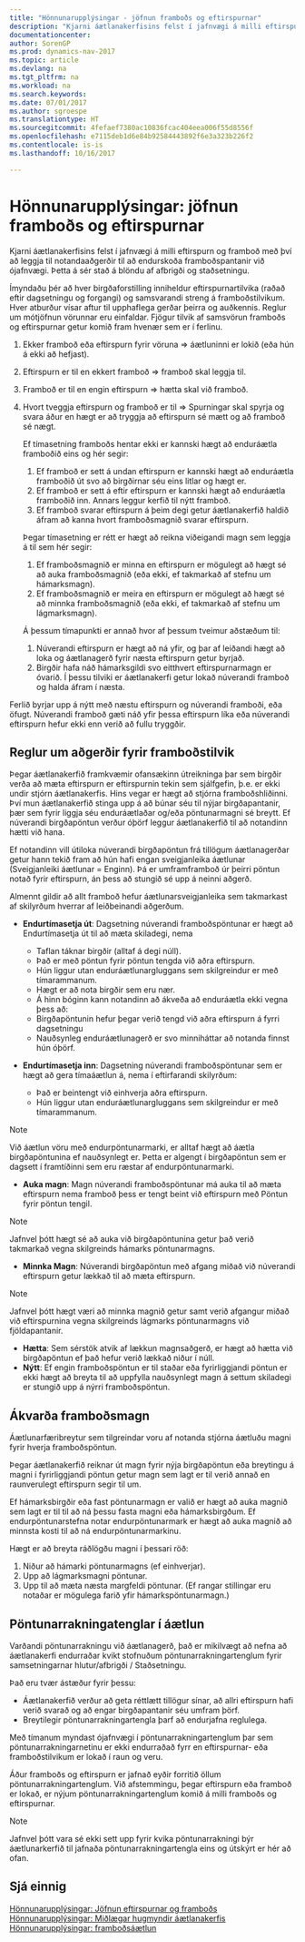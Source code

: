```yaml
---
title: "Hönnunarupplýsingar - jöfnun framboðs og eftirspurnar"
description: "Kjarni áætlanakerfisins felst í jafnvægi á milli eftirspurn og framboð með því að leggja til notandaaðgerðir til að endurskoða framboðspantanir við ójafnvægi. Þetta á sér stað á blöndu af afbrigði og staðsetningu."
documentationcenter: 
author: SorenGP
ms.prod: dynamics-nav-2017
ms.topic: article
ms.devlang: na
ms.tgt_pltfrm: na
ms.workload: na
ms.search.keywords: 
ms.date: 07/01/2017
ms.author: sgroespe
ms.translationtype: HT
ms.sourcegitcommit: 4fefaef7380ac10836fcac404eea006f55d8556f
ms.openlocfilehash: e7115deb1d6e84b92584443892f6e3a323b226f2
ms.contentlocale: is-is
ms.lasthandoff: 10/16/2017

---
```

# <a name="design-details-balancing-supply-with-demand"></a>Hönnunarupplýsingar: jöfnun framboðs og eftirspurnar
Kjarni áætlanakerfisins felst í jafnvægi á milli eftirspurn og framboð með því að leggja til notandaaðgerðir til að endurskoða framboðspantanir við ójafnvægi. Þetta á sér stað á blöndu af afbrigði og staðsetningu.  
  
Ímyndaðu þér að hver birgðaforstilling inniheldur eftirspurnartilvika (raðað eftir dagsetningu og forgangi) og samsvarandi streng á framboðstilvikum. Hver atburður vísar aftur til upphaflega gerðar þeirra og auðkennis. Reglur um mótjöfnun vörunnar eru einfaldar. Fjögur tilvik af samsvörun framboðs og eftirspurnar getur komið fram hvenær sem er í ferlinu.  
  
1. Ekker framboð eða eftirspurn fyrir vöruna => áætluninni er lokið (eða hún á ekki að hefjast).  
2. Eftirspurn er til en ekkert framboð => framboð skal leggja til.  
3. Framboð er til en engin eftirspurn => hætta skal við framboð.  
4. Hvort tveggja eftirspurn og framboð er til => Spurningar skal spyrja og svara áður en hægt er að tryggja að eftirspurn sé mætt og að framboð sé nægt.  
  
     Ef tímasetning framboðs hentar ekki er kannski hægt að enduráætla framboðið eins og hér segir:  
  
    1.  Ef framboð er sett á undan eftirspurn er kannski hægt að enduráætla framboðið út svo að birgðirnar séu eins litlar og hægt er.  
    2.  Ef framboð er sett á eftir eftirspurn er kannski hægt að enduráætla framboðið inn. Annars leggur kerfið til nýtt framboð.  
    3.  Ef framboð svarar eftirspurn á þeim degi getur áætlanakerfið haldið áfram að kanna hvort framboðsmagnið svarar eftirspurn.  
  
     Þegar tímasetning er rétt er hægt að reikna viðeigandi magn sem leggja á til sem hér segir:  
  
    1.  Ef framboðsmagnið er minna en eftirspurn er mögulegt að hægt sé að auka framboðsmagnið (eða ekki, ef takmarkað af stefnu um hámarksmagn).  
    2.  Ef framboðsmagnið er meira en eftirspurn er mögulegt að hægt sé að minnka framboðsmagnið (eða ekki, ef takmarkað af stefnu um lágmarksmagn).  
  
     Á þessum tímapunkti er annað hvor af þessum tveimur aðstæðum til:  
  
    1.  Núverandi eftirspurn er hægt að ná yfir, og þar af leiðandi hægt að loka og áætlanagerð fyrir næsta eftirspurn getur byrjað.  
    2.  Birgðir hafa náð hámarksgildi svo eitthvert eftirspurnarmagn er óvarið. Í þessu tilviki er áætlanakerfi getur lokað núverandi framboð og halda áfram í næsta.  
  
 Ferlið byrjar upp á nýtt með næstu eftirspurn og núverandi framboði, eða öfugt. Núverandi framboð gæti náð yfir þessa eftirspurn líka eða núverandi eftirspurn hefur ekki enn verið að fullu tryggðir.  
  
## <a name="rules-concerning-actions-for-supply-events"></a>Reglur um aðgerðir fyrir framboðstilvik  
Þegar áætlanakerfið framkvæmir ofansækinn útreikninga þar sem birgðir verða að mæta eftirspurn er eftirspurnin tekin sem sjálfgefin, þ.e. er ekki undir stjórn áætlanakerfis. Hins vegar er hægt að stjórna framboðshliðinni. Því mun áætlanakerfið stinga upp á að búnar séu til nýjar birgðapantanir, þær sem fyrir liggja séu enduráætlaðar og/eða pöntunarmagni sé breytt. Ef núverandi birgðapöntun verður óþörf leggur áætlanakerfið til að notandinn hætti við hana.  
  
Ef notandinn vill útiloka núverandi birgðapöntun frá tillögum áætlanagerðar getur hann tekið fram að hún hafi engan sveigjanleika áætlunar (Sveigjanleiki áætlunar = Enginn). Þá er umframframboð úr þeirri pöntun notað fyrir eftirspurn, án þess að stungið sé upp á neinni aðgerð.  
  
Almennt gildir að allt framboð hefur áætlunarsveigjanleika sem takmarkast af skilyrðum hverrar af leiðbeinandi aðgerðum.  
  
-   **Endurtímasetja út**: Dagsetning núverandi framboðspöntunar er hægt að Endurtímasetja út til að mæta skiladegi, nema  
  
    -   Taflan táknar birgðir (alltaf á degi núll).  
    -   Það er með pöntun fyrir pöntun tengda við aðra eftirspurn.  
    -   Hún liggur utan enduráætlunargluggans sem skilgreindur er með tímarammanum.  
    -   Hægt er að nota birgðir sem eru nær.  
    -   Á hinn bóginn kann notandinn að ákveða að enduráætla ekki vegna þess að:  
    -   Birgðapöntunin hefur þegar verið tengd við aðra eftirspurn á fyrri dagsetningu  
    -   Nauðsynleg enduráætlunagerð er svo minniháttar að notanda finnst hún óþörf.  
  
-   **Endurtímasetja inn**: Dagsetning núverandi framboðspöntunar sem er hægt að gera tímaáætlun á, nema í eftirfarandi skilyrðum:  
  
    -   Það er beintengt við einhverja aðra eftirspurn.  
    -   Hún liggur utan enduráætlunargluggans sem skilgreindur er með tímarammanum.  
  
> [!NOTE]  
>  Við áætlun vöru með endurpöntunarmarki, er alltaf hægt að áætla birgðapöntunina ef nauðsynlegt er. Þetta er algengt í birgðapöntun sem er dagsett í framtíðinni sem eru ræstar af endurpöntunarmarki.  
  
-   **Auka magn**: Magn núverandi framboðspöntunar má auka til að mæta eftirspurn nema framboð þess er tengt beint við eftirspurn með Pöntun fyrir pöntun tengil.  
  
> [!NOTE]  
>  Jafnvel þótt hægt sé að auka við birgðapöntunina getur það verið takmarkað vegna skilgreinds hámarks pöntunarmagns.  
  
-   **Minnka Magn**: Núverandi birgðapöntun með afgang miðað við núverandi eftirspurn getur lækkað til að mæta eftirspurn.  
  
> [!NOTE]  
>  Jafnvel þótt hægt væri að minnka magnið getur samt verið afgangur miðað við eftirspurnina vegna skilgreinds lágmarks pöntunarmagns við fjöldapantanir.  
  
-   **Hætta**: Sem sérstök atvik af lækkun magnsaðgerð, er hægt að hætta við birgðapöntun ef það hefur verið lækkað niður í núll.  
-   **Nýtt**: Ef engin framboðspöntun er til staðar eða fyrirliggjandi pöntun er ekki hægt að breyta til að uppfylla nauðsynlegt magn á settum skiladegi er stungið upp á nýrri framboðspöntun.  
  
## <a name="determining-the-supply-quantity"></a>Ákvarða framboðsmagn  
Áætlunarfæribreytur sem tilgreindar voru af notanda stjórna áætluðu magni fyrir hverja framboðspöntun.  
  
Þegar áætlanakerfið reiknar út magn fyrir nýja birgðapöntun eða breytingu á magni í fyrirliggjandi pöntun getur magn sem lagt er til verið annað en raunverulegt eftirspurn segir til um.  
  
Ef hámarksbirgðir eða fast pöntunarmagn er valið er hægt að auka magnið sem lagt er til til að ná þessu fasta magni eða hámarksbirgðum. Ef endurpöntunarstefna notar endurpöntunarmark er hægt að auka magnið að minnsta kosti til að ná endurpöntunarmarkinu.  
  
 Hægt er að breyta ráðlögðu magni í þessari röð:  
  
1. Niður að hámarki pöntunarmagns (ef einhverjar).  
2. Upp að lágmarksmagni pöntunar.  
3. Upp til að mæta næsta margfeldi pöntunar. (Ef rangar stillingar eru notaðar er mögulega farið yfir hámarkspöntunarmagn.)  
  
## <a name="order-tracking-links-during-planning"></a>Pöntunarrakningatenglar í áætlun  
Varðandi pöntunarrakningu við áætlanagerð, það er mikilvægt að nefna að áætlanakerfi endurraðar kvikt stofnuðum pöntunarrakningartenglum fyrir samsetningarnar hlutur/afbrigði / Staðsetningu.  
  
Það eru tvær ástæður fyrir þessu:  
  
-   Áætlanakerfið verður að geta réttlætt tillögur sínar, að allri eftirspurn hafi verið svarað og að engar birgðapantanir séu umfram þörf.  
-   Breytilegir pöntunarrakningartengla þarf að endurjafna reglulega.  
  
Með tímanum myndast ójafnvægi í pöntunarrakningartenglum þar sem pöntunarrakningarnetinu er ekki endurraðað fyrr en eftirspurnar- eða framboðstilvikum er lokað í raun og veru.  
  
Áður framboðs og eftirspurn er jafnað eyðir forritið öllum pöntunarrakningartenglum. Við afstemmingu, þegar eftirspurn eða framboð er lokað, er nýjum pöntunarrakningartenglum komið á milli framboðs og eftirspurnar.  
  
> [!NOTE]  
>  Jafnvel þótt vara sé ekki sett upp fyrir kvika pöntunarrakningi býr áætlunarkerfið til jafnaða pöntunarrakningartengla eins og útskýrt er hér að ofan.  
  
## <a name="see-also"></a>Sjá einnig  
[Hönnunarupplýsingar: Jöfnun eftirspurnar og framboðs](design-details-balancing-demand-and-supply.md)   
[Hönnunarupplýsingar: Miðlægar hugmyndir áætlanakerfis](design-details-central-concepts-of-the-planning-system.md)   
[Hönnunarupplýsingar: framboðsáætlun](design-details-supply-planning.md)
